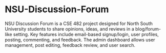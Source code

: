 # NSU-Discussion-Forum
NSU Discussion Forum is a CSE 482 project designed for North South University students to share opinions, ideas, and reviews in a blog/forum-like setting. Key features include email-based signup/login, user profiles, posting, commenting, and feedback. The admin dashboard allows user management, post editing, feedback review, and user search.
